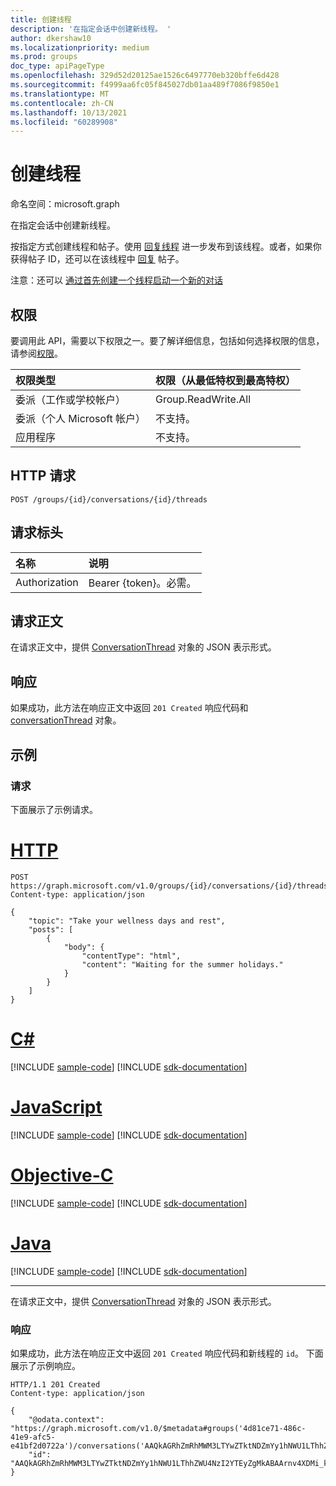 ```yaml
---
title: 创建线程
description: '在指定会话中创建新线程。 '
author: dkershaw10
ms.localizationpriority: medium
ms.prod: groups
doc_type: apiPageType
ms.openlocfilehash: 329d52d20125ae1526c6497770eb320bffe6d428
ms.sourcegitcommit: f4999aa6fc05f845027db01aa489f7086f9850e1
ms.translationtype: MT
ms.contentlocale: zh-CN
ms.lasthandoff: 10/13/2021
ms.locfileid: "60289908"
---
```

# <a name="create-thread"></a>创建线程

命名空间：microsoft.graph

在指定会话中创建新线程。 

按指定方式创建线程和帖子。使用 [回复线程](conversationthread-reply.md) 进一步发布到该线程。或者，如果你获得帖子 ID，还可以在该线程中 [回复](post-reply.md) 帖子。

注意：还可以 [通过首先创建一个线程启动一个新的对话](group-post-threads.md)

## <a name="permissions"></a>权限
要调用此 API，需要以下权限之一。要了解详细信息，包括如何选择权限的信息，请参阅[权限](/graph/permissions-reference)。

|权限类型      | 权限（从最低特权到最高特权）              |
|:--------------------|:---------------------------------------------------------|
|委派（工作或学校帐户） | Group.ReadWrite.All    |
|委派（个人 Microsoft 帐户） | 不支持。    |
|应用程序 | 不支持。 |

## <a name="http-request"></a>HTTP 请求
<!-- { "blockType": "ignored" } -->
```http
POST /groups/{id}/conversations/{id}/threads
```
## <a name="request-headers"></a>请求标头
| 名称       | 说明|
|:---------------|:--------|
| Authorization  | Bearer {token}。必需。 |

## <a name="request-body"></a>请求正文
在请求正文中，提供 [ConversationThread](../resources/conversationthread.md) 对象的 JSON 表示形式。

## <a name="response"></a>响应

如果成功，此方法在响应正文中返回 `201 Created` 响应代码和 [conversationThread](../resources/conversationthread.md) 对象。

## <a name="example"></a>示例
### <a name="request"></a>请求
下面展示了示例请求。

# <a name="http"></a>[HTTP](#tab/http)
<!-- {
  "blockType": "request",
  "name": "create_conversationthread_from_conversation"
}-->
```http
POST https://graph.microsoft.com/v1.0/groups/{id}/conversations/{id}/threads
Content-type: application/json

{
    "topic": "Take your wellness days and rest",
    "posts": [
        {
            "body": {
                "contentType": "html",
                "content": "Waiting for the summer holidays."
            }
        }
    ]
}
```
# <a name="c"></a>[C#](#tab/csharp)
[!INCLUDE [sample-code](../includes/snippets/csharp/create-conversationthread-from-conversation-csharp-snippets.md)]
[!INCLUDE [sdk-documentation](../includes/snippets/snippets-sdk-documentation-link.md)]

# <a name="javascript"></a>[JavaScript](#tab/javascript)
[!INCLUDE [sample-code](../includes/snippets/javascript/create-conversationthread-from-conversation-javascript-snippets.md)]
[!INCLUDE [sdk-documentation](../includes/snippets/snippets-sdk-documentation-link.md)]

# <a name="objective-c"></a>[Objective-C](#tab/objc)
[!INCLUDE [sample-code](../includes/snippets/objc/create-conversationthread-from-conversation-objc-snippets.md)]
[!INCLUDE [sdk-documentation](../includes/snippets/snippets-sdk-documentation-link.md)]

# <a name="java"></a>[Java](#tab/java)
[!INCLUDE [sample-code](../includes/snippets/java/create-conversationthread-from-conversation-java-snippets.md)]
[!INCLUDE [sdk-documentation](../includes/snippets/snippets-sdk-documentation-link.md)]

---

在请求正文中，提供 [ConversationThread](../resources/conversationthread.md) 对象的 JSON 表示形式。
### <a name="response"></a>响应

如果成功，此方法在响应正文中返回 `201 Created` 响应代码和新线程的 `id`。
下面展示了示例响应。 
<!-- {
  "blockType": "response",
  "truncated": true,
  "@odata.type": "microsoft.graph.conversationThread"
} -->
```http
HTTP/1.1 201 Created
Content-type: application/json

{
    "@odata.context": "https://graph.microsoft.com/v1.0/$metadata#groups('4d81ce71-486c-41e9-afc5-e41bf2d0722a')/conversations('AAQkAGRhZmRhMWM3LTYwZTktNDZmYy1hNWU1LThhZWU4NzI2YTEyZgAQABKPPJ682apIiV1UFlj7XxY%3D')/threads/$entity",
    "id": "AAQkAGRhZmRhMWM3LTYwZTktNDZmYy1hNWU1LThhZWU4NzI2YTEyZgMkABAArnv4XDMi_kemtqM1d730TxAArnv4XDMi_kemtqM1d730Tw=="
}
```

<!-- uuid: 8fcb5dbc-d5aa-4681-8e31-b001d5168d79
2015-10-25 14:57:30 UTC -->
<!-- {
  "type": "#page.annotation",
  "description": "Create thread",
  "keywords": "",
  "section": "documentation",
  "tocPath": "",
  "suppressions": [
  ]
}-->

